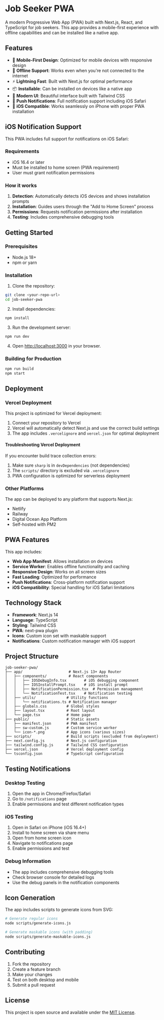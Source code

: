 # Job Seeker PWA

A modern Progressive Web App (PWA) built with Next.js, React, and TypeScript for job seekers. This app provides a mobile-first experience with offline capabilities and can be installed like a native app.

## Features

- 📱 **Mobile-First Design**: Optimized for mobile devices with responsive design
- 🔄 **Offline Support**: Works even when you're not connected to the internet
- ⚡ **Lightning Fast**: Built with Next.js for optimal performance
- 📦 **Installable**: Can be installed on devices like a native app
- 🎨 **Modern UI**: Beautiful interface built with Tailwind CSS
- 🔔 **Push Notifications**: Full notification support including iOS Safari
- 🍎 **iOS Compatible**: Works seamlessly on iPhone with proper PWA installation

## iOS Notification Support

This PWA includes full support for notifications on iOS Safari:

### Requirements
- iOS 16.4 or later
- Must be installed to home screen (PWA requirement)
- User must grant notification permissions

### How it works
1. **Detection**: Automatically detects iOS devices and shows installation prompts
2. **Installation**: Guides users through the "Add to Home Screen" process
3. **Permissions**: Requests notification permissions after installation
4. **Testing**: Includes comprehensive debugging tools

## Getting Started

### Prerequisites

- Node.js 18+
- npm or yarn

### Installation

1. Clone the repository:
```bash
git clone <your-repo-url>
cd job-seeker-pwa
```

2. Install dependencies:
```bash
npm install
```

3. Run the development server:
```bash
npm run dev
```

4. Open [http://localhost:3000](http://localhost:3000) in your browser.

### Building for Production

```bash
npm run build
npm start
```

## Deployment

### Vercel Deployment

This project is optimized for Vercel deployment:

1. Connect your repository to Vercel
2. Vercel will automatically detect Next.js and use the correct build settings
3. The app includes `.vercelignore` and `vercel.json` for optimal deployment

#### Troubleshooting Vercel Deployment

If you encounter build trace collection errors:
1. Make sure `sharp` is in `devDependencies` (not dependencies)
2. The `scripts/` directory is excluded via `.vercelignore`
3. PWA configuration is optimized for serverless deployment

### Other Platforms

The app can be deployed to any platform that supports Next.js:
- Netlify
- Railway
- Digital Ocean App Platform
- Self-hosted with PM2

## PWA Features

This app includes:

- **Web App Manifest**: Allows installation on devices
- **Service Worker**: Enables offline functionality and caching
- **Responsive Design**: Works on all screen sizes
- **Fast Loading**: Optimized for performance
- **Push Notifications**: Cross-platform notification support
- **iOS Compatibility**: Special handling for iOS Safari limitations

## Technology Stack

- **Framework**: Next.js 14
- **Language**: TypeScript
- **Styling**: Tailwind CSS
- **PWA**: next-pwa plugin
- **Icons**: Custom icon set with maskable support
- **Notifications**: Custom notification manager with iOS support

## Project Structure

```
job-seeker-pwa/
├── app/                     # Next.js 13+ App Router
│   ├── components/          # React components
│   │   ├── IOSDebugInfo.tsx        # iOS debugging component
│   │   ├── IOSInstallPrompt.tsx    # iOS install prompt
│   │   ├── NotificationPermission.tsx  # Permission management
│   │   └── NotificationTest.tsx    # Notification testing
│   ├── utils/              # Utility functions
│   │   └── notifications.ts # Notification manager
│   ├── globals.css         # Global styles
│   ├── layout.tsx          # Root layout
│   └── page.tsx            # Home page
├── public/                 # Static assets
│   ├── manifest.json       # PWA manifest
│   ├── sw-custom.js        # Custom service worker
│   └── icon-*.png          # App icons (various sizes)
├── scripts/                # Build scripts (excluded from deployment)
├── next.config.js          # Next.js configuration
├── tailwind.config.js      # Tailwind CSS configuration
├── vercel.json             # Vercel deployment config
└── tsconfig.json           # TypeScript configuration
```

## Testing Notifications

### Desktop Testing
1. Open the app in Chrome/Firefox/Safari
2. Go to `/notifications` page
3. Enable permissions and test different notification types

### iOS Testing
1. Open in Safari on iPhone (iOS 16.4+)
2. Install to home screen via share menu
3. Open from home screen icon
4. Navigate to notifications page
5. Enable permissions and test

### Debug Information
- The app includes comprehensive debugging tools
- Check browser console for detailed logs
- Use the debug panels in the notification components

## Icon Generation

The app includes scripts to generate icons from SVG:

```bash
# Generate regular icons
node scripts/generate-icons.js

# Generate maskable icons (with padding)
node scripts/generate-maskable-icons.js
```

## Contributing

1. Fork the repository
2. Create a feature branch
3. Make your changes
4. Test on both desktop and mobile
5. Submit a pull request

## License

This project is open source and available under the [MIT License](LICENSE).